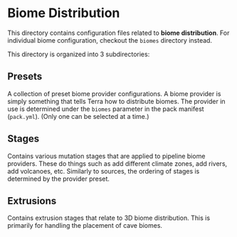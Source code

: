 # Biome Distribution

This directory contains configuration files related to **biome distribution**. 
For individual biome configuration, checkout the `biomes` directory instead.

This directory is organized into 3 subdirectories:

## Presets
A collection of preset biome provider configurations. A biome provider is simply
something that tells Terra how to distribute biomes. The provider in use is
determined under the `biomes` parameter in the pack manifest (`pack.yml`). (Only
one can be selected at a time.)

## Stages
Contains various mutation stages that are applied to pipeline biome providers.
These do things such as add different climate zones, add rivers, add volcanoes,
etc. Similarly to sources, the ordering of stages is determined by the provider
preset.

## Extrusions
Contains extrusion stages that relate to 3D biome distribution. This is primarily
for handling the placement of cave biomes.
